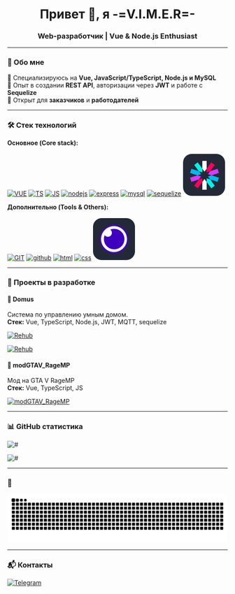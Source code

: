 <h1 align="center">Привет 👋, я -=V.I.M.E.R=-</h1>
<h3 align="center">Web-разработчик | Vue & Node.js Enthusiast</h3>

---

### 🚀 Обо мне

🔹 Специализируюсь на **Vue, JavaScript/TypeScript, Node.js и MySQL**<br>
🔹 Опыт в создании **REST API**, авторизации через **JWT** и работе с **Sequelize**<br>
🔹 Открыт для **заказчиков** и **работодателей**<br>

---

### 🛠️ Стек технологий

**Основное (Core stack):**<br><br>
[![VUE](https://skillicons.dev/icons?i=vue)](https://vuejs.org/)
[![TS](https://skillicons.dev/icons?i=ts)](https://www.typescriptlang.org/)
[![JS](https://skillicons.dev/icons?i=js)](https://learn.javascript.ru/)
[![nodejs](https://skillicons.dev/icons?i=nodejs)](https://nodejs.org/en)
[![express](https://skillicons.dev/icons?i=express)](https://expressjs.com/)
[![mysql](https://skillicons.dev/icons?i=mysql)](https://www.mysql.com/)
[![sequelize](https://skillicons.dev/icons?i=sequelize)](https://sequelize.org)
[![JWT](assets/icons/Jsonwebtokens.svg)](https://www.jwt.io/)

**Дополнительно (Tools & Others):**<br><br>
[![GIT](https://skillicons.dev/icons?i=git)](https://git-scm.com/)
[![github](https://skillicons.dev/icons?i=github)](https://github.com/)
[![html](https://skillicons.dev/icons?i=html)](#)
[![css](https://skillicons.dev/icons?i=css)](#)
[![Insomnia](assets/icons/Insomnia.svg)](https://insomnia.rest/)

---

### 🌟 Проекты в разработке

#### 🔹 Domus

Система по управлению умным домом.  
**Стек:** Vue, TypeScript, Node.js, JWT, MQTT, sequelize

[![Rehub](https://github-readme-stats.vercel.app/api/pin/?username=VIMER5&repo=Domus-server&theme=transparent)](https://github.com/VIMER5/Domus-server)

[![Rehub](https://github-readme-stats.vercel.app/api/pin/?username=VIMER5&repo=Domus-Frontend&theme=transparent)](https://github.com/VIMER5/Domus-Frontend)

#### 🔹 modGTAV_RageMP

Мод на GTA V RageMP  
**Стек:** Vue, TypeScript, JS

[![modGTAV_RageMP](https://github-readme-stats.vercel.app/api/pin/?username=VIMER5&repo=modGTAV_RageMP&theme=transparent)](https://github.com/VIMER5/modGTAV_RageMP) 

<!-- [![modGTAV_RageMP](https://contrib.rocks/image?repo=modGTAV_RageMP/simple-sqlite)](https://github.com/VIMER5/modGTAV_RageMP) -->


---

### 📊 GitHub статистика

![#](https://github-readme-stats.vercel.app/api?username=VIMER5&locale=ru&rank_icon=github&show_icons=true&theme=transparent)

![#](https://github-readme-stats.vercel.app/api/top-langs/?username=VIMER5&locale=ru&count_private=true&show_icons=true&theme=transparent) 

<!-- <p align="center">

  <img align="center" src="https://github-readme-stats.vercel.app/api?username=vimer5&locale=ru&include_all_commits=true&count_private=true&show_icons=true&line_height=20&title_color=2B5BBD&icon_color=1124BB&text_color=A1A1A1&bg_color=0,000000,130F40" alt="my Github Stats"/>

  <img align="center" src="https://github-readme-stats.vercel.app/api/top-langs/?username=VIMER5&locale=ru&layout=compact&count_private=true&show_icons=true&line_height=20&title_color=2B5BBD&icon_color=1124BB&text_color=A1A1A1&bg_color=0,000000,130F40" alt="langs" />

  <img src="https://github-profile-trophy.vercel.app/?username=VIMER5&locale=ru&theme=juicyfresh&no-bg=true" />
</p>
 -->

---

### 🐍

![Snake animation](https://github.com/VIMER5/VIMER5/blob/output/github-contribution-grid-snake-dark.svg)

---

### 📬 Контакты

[![Telegram](https://img.shields.io/badge/Telegram-2CA5E0?style=for-the-badge&logo=telegram&logoColor=white)](https://t.me/The_crazy_fun)
